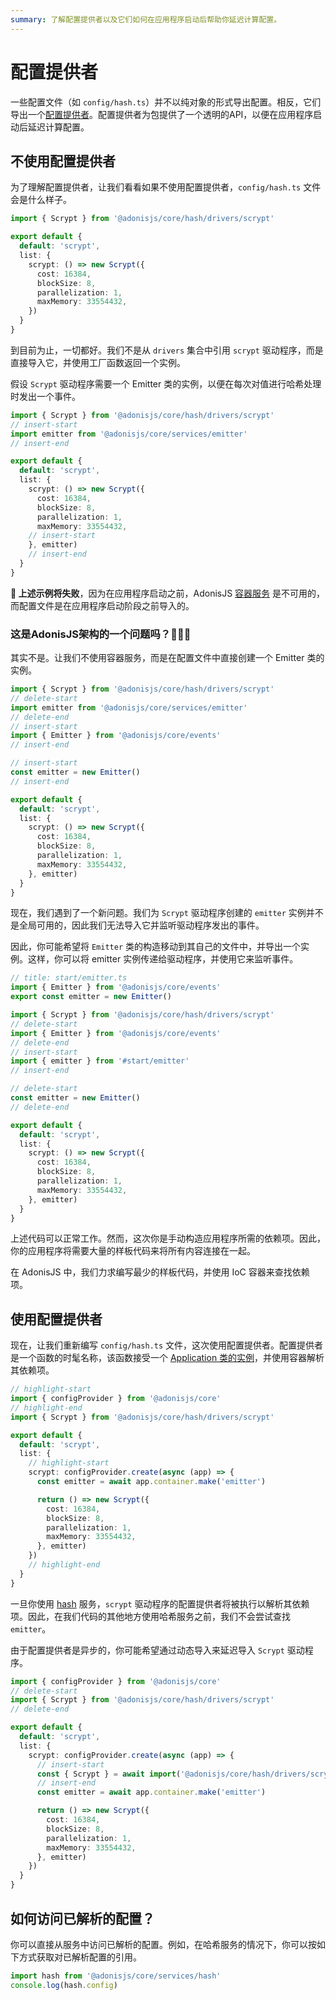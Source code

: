 ```yaml
---
summary: 了解配置提供者以及它们如何在应用程序启动后帮助你延迟计算配置。
---
```


# 配置提供者

一些配置文件（如 `config/hash.ts`）并不以纯对象的形式导出配置。相反，它们导出一个[配置提供者](https://github.com/adonisjs/core/blob/main/src/config_provider.ts#L16)。配置提供者为包提供了一个透明的API，以便在应用程序启动后延迟计算配置。

## 不使用配置提供者

为了理解配置提供者，让我们看看如果不使用配置提供者，`config/hash.ts` 文件会是什么样子。

```ts
import { Scrypt } from '@adonisjs/core/hash/drivers/scrypt'

export default {
  default: 'scrypt',
  list: {
    scrypt: () => new Scrypt({
      cost: 16384,
      blockSize: 8,
      parallelization: 1,
      maxMemory: 33554432,
    })
  }
}
```

到目前为止，一切都好。我们不是从 `drivers` 集合中引用 `scrypt` 驱动程序，而是直接导入它，并使用工厂函数返回一个实例。

假设 `Scrypt` 驱动程序需要一个 Emitter 类的实例，以便在每次对值进行哈希处理时发出一个事件。

```ts
import { Scrypt } from '@adonisjs/core/hash/drivers/scrypt'
// insert-start
import emitter from '@adonisjs/core/services/emitter'
// insert-end

export default {
  default: 'scrypt',
  list: {
    scrypt: () => new Scrypt({
      cost: 16384,
      blockSize: 8,
      parallelization: 1,
      maxMemory: 33554432,
    // insert-start
    }, emitter)
    // insert-end
  }
}
```

**🚨 上述示例将失败**，因为在应用程序启动之前，AdonisJS [容器服务](./container_services.md) 是不可用的，而配置文件是在应用程序启动阶段之前导入的。

### 这是AdonisJS架构的一个问题吗？🤷🏻‍♂️
其实不是。让我们不使用容器服务，而是在配置文件中直接创建一个 Emitter 类的实例。

```ts
import { Scrypt } from '@adonisjs/core/hash/drivers/scrypt'
// delete-start
import emitter from '@adonisjs/core/services/emitter'
// delete-end
// insert-start
import { Emitter } from '@adonisjs/core/events'
// insert-end

// insert-start
const emitter = new Emitter()
// insert-end

export default {
  default: 'scrypt',
  list: {
    scrypt: () => new Scrypt({
      cost: 16384,
      blockSize: 8,
      parallelization: 1,
      maxMemory: 33554432,
    }, emitter)
  }
}
```

现在，我们遇到了一个新问题。我们为 `Scrypt` 驱动程序创建的 `emitter` 实例并不是全局可用的，因此我们无法导入它并监听驱动程序发出的事件。

因此，你可能希望将 `Emitter` 类的构造移动到其自己的文件中，并导出一个实例。这样，你可以将 emitter 实例传递给驱动程序，并使用它来监听事件。

```ts
// title: start/emitter.ts
import { Emitter } from '@adonisjs/core/events'
export const emitter = new Emitter()
```

```ts
import { Scrypt } from '@adonisjs/core/hash/drivers/scrypt'
// delete-start
import { Emitter } from '@adonisjs/core/events'
// delete-end
// insert-start
import { emitter } from '#start/emitter'
// insert-end

// delete-start
const emitter = new Emitter()
// delete-end

export default {
  default: 'scrypt',
  list: {
    scrypt: () => new Scrypt({
      cost: 16384,
      blockSize: 8,
      parallelization: 1,
      maxMemory: 33554432,
    }, emitter)
  }
}
```

上述代码可以正常工作。然而，这次你是手动构造应用程序所需的依赖项。因此，你的应用程序将需要大量的样板代码来将所有内容连接在一起。

在 AdonisJS 中，我们力求编写最少的样板代码，并使用 IoC 容器来查找依赖项。

## 使用配置提供者
现在，让我们重新编写 `config/hash.ts` 文件，这次使用配置提供者。配置提供者是一个函数的时髦名称，该函数接受一个 [Application 类的实例](./application.md)，并使用容器解析其依赖项。

```ts
// highlight-start
import { configProvider } from '@adonisjs/core'
// highlight-end
import { Scrypt } from '@adonisjs/core/hash/drivers/scrypt'

export default {
  default: 'scrypt',
  list: {
    // highlight-start
    scrypt: configProvider.create(async (app) => {
      const emitter = await app.container.make('emitter')

      return () => new Scrypt({
        cost: 16384,
        blockSize: 8,
        parallelization: 1,
        maxMemory: 33554432,
      }, emitter)
    })
    // highlight-end
  }
}
```

一旦你使用 [hash](../security/hashing.md) 服务，`scrypt` 驱动程序的配置提供者将被执行以解析其依赖项。因此，在我们代码的其他地方使用哈希服务之前，我们不会尝试查找 `emitter`。

由于配置提供者是异步的，你可能希望通过动态导入来延迟导入 `Scrypt` 驱动程序。

```ts
import { configProvider } from '@adonisjs/core'
// delete-start
import { Scrypt } from '@adonisjs/core/hash/drivers/scrypt'
// delete-end

export default {
  default: 'scrypt',
  list: {
    scrypt: configProvider.create(async (app) => {
      // insert-start
      const { Scrypt } = await import('@adonisjs/core/hash/drivers/scrypt')
      // insert-end
      const emitter = await app.container.make('emitter')

      return () => new Scrypt({
        cost: 16384,
        blockSize: 8,
        parallelization: 1,
        maxMemory: 33554432,
      }, emitter)
    })
  }
}
```

## 如何访问已解析的配置？
你可以直接从服务中访问已解析的配置。例如，在哈希服务的情况下，你可以按如下方式获取对已解析配置的引用。

```ts
import hash from '@adonisjs/core/services/hash'
console.log(hash.config)
```